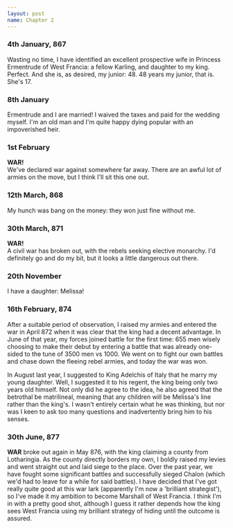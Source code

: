 ```yaml
---
layout: post
name: Chapter 2
---
```


### 4th January, 867
Wasting no time, I have identified an excellent prospective wife in Princess Ermentrude of West Francia: a fellow Karling, and daughter to my king. Perfect. And she is, as desired, my junior: 48. 48 years my junior, that is. She's 17.

### 8th January
Ermentrude and I are married! I waived the taxes and paid for the wedding myself. I'm an old man and I'm quite happy dying popular with an impoverished heir.

### 1st February
<strong>WAR!</strong><br />
We've declared war against somewhere far away. There are an awful lot of armies on the move, but I think I'll sit this one out.

### 12th March, 868
My hunch was bang on the money: they won just fine without me.

### 30th March, 871
<strong>WAR!</strong><br />
A civil war has broken out, with the rebels seeking elective monarchy. I'd definitely go and do my bit, but it looks a little dangerous out there.

### 20th November
I have a daughter: Melissa!

### 16th February, 874
After a suitable period of observation, I raised my armies and entered the war in April 872 when it was clear that the king had a decent advantage. In June of that year, my forces joined battle for the first time: 655 men wisely choosing to make their debut by entering a battle that was already one-sided to the tune of 3500 men vs 1000. We went on to fight our own battles and chase down the fleeing rebel armies, and today the war was won.

In August last year, I suggested to King Adelchis of Italy that he marry my young daughter. Well, I suggested it to his regent, the king being only two years old himself. Not only did he agree to the idea, he also agreed that the betrothal be matrilineal, meaning that any children will be Melissa's line rather than the king's. I wasn't entirely certain what he was thinking, but nor was I keen to ask too many questions and inadvertently bring him to his senses.

### 30th June, 877
<strong>WAR</strong> broke out again in May 876, with the king claiming a county from Lotharingia. As the county directly borders my own, I boldly raised my levies and went straight out and laid siege to the place. Over the past year, we have fought some significant battles and successfully sieged Chalon (which we'd had to leave for a while for said battles). I have decided that I've got really quite good at this war lark (apparently I'm now a 'brilliant strategist'), so I've made it my ambition to become Marshall of West Francia. I think I'm in with a pretty good shot, although I guess it rather depends how the king sees West Francia using my brilliant strategy of hiding until the outcome is assured.
